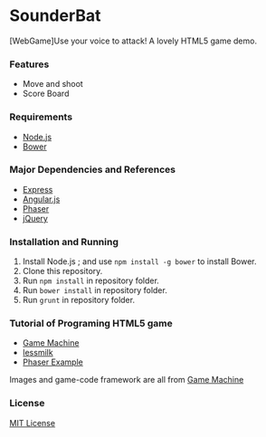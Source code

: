 SounderBat
==========
[WebGame]Use your voice to attack! A lovely HTML5 game demo.

### Features

* Move and shoot
* Score Board

### Requirements

* [Node.js](http://nodejs.org)
* [Bower](http://bower.io)

### Major Dependencies and References

* [Express](http://expressjs.com)
* [Angular.js](http://angularjs.org)
* [Phaser](https://github.com/photonstorm/phaser)
* [jQuery](https://github.com/jquery/jquery)

### Installation and Running

1. Install Node.js ; and use `npm install -g bower` to install Bower.
2. Clone this repository.
3. Run `npm install` in repository folder.
4. Run `bower install` in repository folder.
5. Run `grunt` in repository folder.


### Tutorial of Programing HTML5 game
* [Game Machine](http://gamemechanicexplorer.com/)
* [lessmilk](http://blog.lessmilk.com/make-html5-games-with-phaser-1/)
* [Phaser Example](https://github.com/photonstorm/phaser-examples)


Images and game-code framework are all from [Game Machine](http://gamemechanicexplorer.com/)



### License

[MIT License](http://opensource.org/licenses/MIT)



